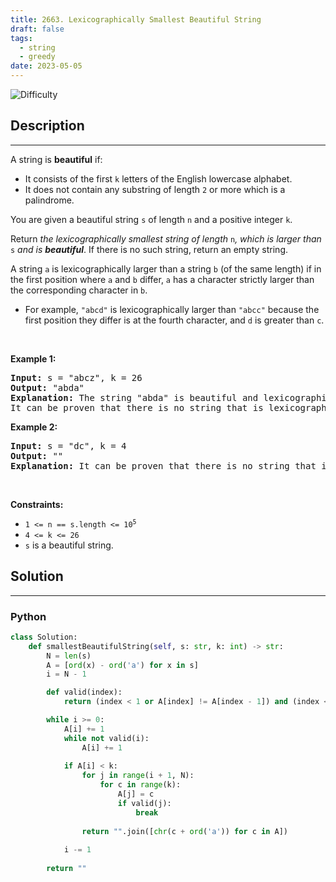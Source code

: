 ```yaml
---
title: 2663. Lexicographically Smallest Beautiful String
draft: false
tags: 
  - string
  - greedy
date: 2023-05-05
---
```


![Difficulty](https://img.shields.io/badge/Difficulty-Hard-blue.svg)

## Description

---
<p>A string is <strong>beautiful</strong> if:</p>

<ul>
	<li>It consists of the first <code>k</code> letters of the English lowercase alphabet.</li>
	<li>It does not contain any substring of length <code>2</code> or more which is a palindrome.</li>
</ul>

<p>You are given a beautiful string <code>s</code> of length <code>n</code> and a positive integer <code>k</code>.</p>

<p>Return <em>the lexicographically smallest string of length </em><code>n</code><em>, which is larger than </em><code>s</code><em> and is <strong>beautiful</strong></em>. If there is no such string, return an empty string.</p>

<p>A string <code>a</code> is lexicographically larger than a string <code>b</code> (of the same length) if in the first position where <code>a</code> and <code>b</code> differ, <code>a</code> has a character strictly larger than the corresponding character in <code>b</code>.</p>

<ul>
	<li>For example, <code>&quot;abcd&quot;</code> is lexicographically larger than <code>&quot;abcc&quot;</code> because the first position they differ is at the fourth character, and <code>d</code> is greater than <code>c</code>.</li>
</ul>

<p>&nbsp;</p>
<p><strong class="example">Example 1:</strong></p>

<pre>
<strong>Input:</strong> s = &quot;abcz&quot;, k = 26
<strong>Output:</strong> &quot;abda&quot;
<strong>Explanation:</strong> The string &quot;abda&quot; is beautiful and lexicographically larger than the string &quot;abcz&quot;.
It can be proven that there is no string that is lexicographically larger than the string &quot;abcz&quot;, beautiful, and lexicographically smaller than the string &quot;abda&quot;.
</pre>

<p><strong class="example">Example 2:</strong></p>

<pre>
<strong>Input:</strong> s = &quot;dc&quot;, k = 4
<strong>Output:</strong> &quot;&quot;
<strong>Explanation:</strong> It can be proven that there is no string that is lexicographically larger than the string &quot;dc&quot; and is beautiful.
</pre>

<p>&nbsp;</p>
<p><strong>Constraints:</strong></p>

<ul>
	<li><code>1 &lt;= n == s.length &lt;= 10<sup>5</sup></code></li>
	<li><code>4 &lt;= k &lt;= 26</code></li>
	<li><code>s</code> is a beautiful string.</li>
</ul>


## Solution

---
### Python
``` py title='lexicographically-smallest-beautiful-string'
class Solution:
    def smallestBeautifulString(self, s: str, k: int) -> str:
        N = len(s)
        A = [ord(x) - ord('a') for x in s]
        i = N - 1

        def valid(index):
            return (index < 1 or A[index] != A[index - 1]) and (index < 2 or A[index] != A[index - 2])

        while i >= 0:
            A[i] += 1
            while not valid(i):
                A[i] += 1
            
            if A[i] < k:
                for j in range(i + 1, N):
                    for c in range(k):
                        A[j] = c
                        if valid(j):
                            break
                
                return "".join([chr(c + ord('a')) for c in A])
            
            i -= 1
            
        return ""

```

